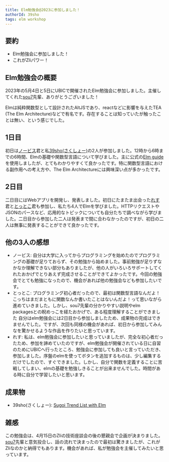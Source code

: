 ```yaml
---
title: Elm勉強会@2023に参加しました！
authorId: 39sho
tags: elm workshop
---
```


## 要約
- Elm勉強会に参加しました！
- これがZliパワー！

## Elm勉強会の概要
2023年の5月4日と5日にUBICで開催されたElm勉強会に参加しました。主催してくれた[sou7][sou7___]先輩、ありがとうございました！

Elmは純粋関数型として設計されたAltJSであり、reactなどに影響を与えたTEA (The Elm Architecture)などで有名です。存在することは知っていたが触ったことは無い、という感じでした。

## 1日目
初日は[ノービス][A24882645]君と私[39sho(さくしょー)][G_39sho]の2人が参加しました。12時から6時までの6時間、Elmの基礎や関数型言語について学びました。主に公式の[Elm guide](https://guide.elm-lang.jp/)を使用しましたが、とてもわかりやすくて良かったです。特に関数型言語における副作用への考え方や、The Elm Architectureには興味深い点が多かったです。

## 2日目
二日目にはWebアプリを開発し、発表しました。初日にたまたま出会った[れす][ress_UoA]君と[とっとこ][royql24]君も参加し、私たち4人でElmを学びました。HTTPリクエストやJSONのパースなど、応用的なトピックについても自分たちで調べながら学びました。二日目から参加した二人は発表まで間に合わなかったのですが、初日の二人は無事に発表することができて良かったです。

## 他の3人の感想
- ノービス:
自分は大学に入ってからプログラミングを始めたのでプログラミングの基礎が足りておらず、その勉強から始めました。事前勉強が足りずなかなか理解できない部分もありましたが、他の人がいろいろサポートしてくれたおかげでとりあえず完成させることができてよかったです。今回の勉強会でとても勉強になったので、機会があれば他の勉強会なども参加したいです。
- とっとこ:
プログラミング初心者だったので、最初は関数型言語なんだよ！こっちはまだまともに関数なんか書いたことはないんだよ！って思いながら進めていきました。しかし、sou7先輩の分かりやすい説明やelm　packagesとの睨めっこを経たおかげで、ある程度理解することができました
自分はelm勉強会には2日目から参加しましたため、成果物の完成はできませんでした。ですが、次回も同様の機会があれば、初日から参加してみんなを驚かせるような作品を作りたいと思っています。
- れす:
私は、elm勉強会に参加したいと思っていましたが、完全な初心者だったため、参加を諦めていたのですが、elm勉強会が開催されている日に自習のためにUBICへ行ったところ、勉強会に参加しても良いと言っていただき、参加しました。序盤のelmを使ってボタンを追加するものは、少し編集するだけでしたので、すぐできました。しかし、自分で関数を定義することに苦戦してしまい、elmの基礎を勉強しきることが出来ませんでした。時間がある時に自分で学習したいと思います。

## 成果物
- 39sho(さくしょー): [Sugoi Trend List with Elm](https://github.com/39sho/elm-study-meeting)

## 雑感
この勉強会は、4月15日のZliの技術座談会の後の懇親会で企画が決まりました。[sou7][sou7___]先輩と意気投合し、話の流れで決まったので最初は驚きましたが、これがZliなのかと納得でもあります。機会があれば、私が勉強会を主催してみたいと思っています。

[sou7___]: https://twitter.com/sou7___
[A24882645]: https://twitter.com/A24882645
[G_39sho]: https://twitter.com/G_39sho
[ress_UoA]: https://twitter.com/ress_UoA
[royql24]: https://twitter.com/royql24